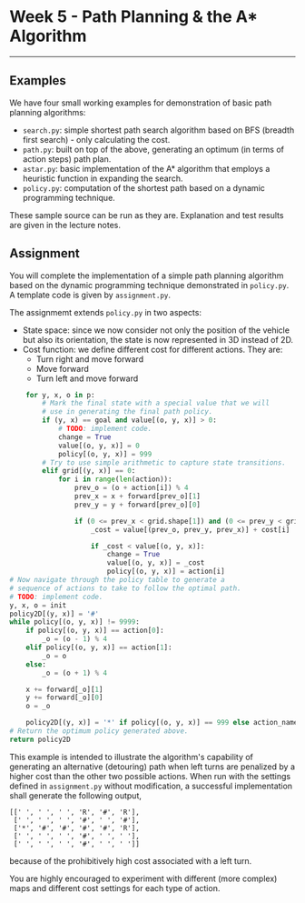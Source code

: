 # Week 5 - Path Planning & the A* Algorithm

---

## Examples

We have four small working examples for demonstration of basic path planning algorithms:

* `search.py`: simple shortest path search algorithm based on BFS (breadth first search) - only calculating the cost.
* `path.py`: built on top of the above, generating an optimum (in terms of action steps) path plan.
* `astar.py`: basic implementation of the A* algorithm that employs a heuristic function in expanding the search.
* `policy.py`: computation of the shortest path based on a dynamic programming technique.

These sample source can be run as they are. Explanation and test results are given in the lecture notes.

## Assignment

You will complete the implementation of a simple path planning algorithm based on the dynamic programming technique demonstrated in `policy.py`. A template code is given by `assignment.py`.

The assignmemt extends `policy.py` in two aspects:

* State space: since we now consider not only the position of the vehicle but also its orientation, the state is now represented in 3D instead of 2D.
* Cost function: we define different cost for different actions. They are:
	- Turn right and move forward
	- Move forward
	- Turn left and move forward
~~~python
	for y, x, o in p:
		# Mark the final state with a special value that we will
		# use in generating the final path policy.
		if (y, x) == goal and value[(o, y, x)] > 0:
			# TODO: implement code.
			change = True
			value[(o, y, x)] = 0
			policy[(o, y, x)] = 999
		# Try to use simple arithmetic to capture state transitions.
		elif grid[(y, x)] == 0:
			for i in range(len(action)):
				prev_o = (o + action[i]) % 4
				prev_x = x + forward[prev_o][1]
				prev_y = y + forward[prev_o][0]

				if (0 <= prev_x < grid.shape[1]) and (0 <= prev_y < grid.shape[0]) and grid[(prev_y, prev_x)] == 0:
					_cost = value[(prev_o, prev_y, prev_x)] + cost[i]

					if _cost < value[(o, y, x)]:
						change = True
						value[(o, y, x)] = _cost
						policy[(o, y, x)] = action[i]
# Now navigate through the policy table to generate a
# sequence of actions to take to follow the optimal path.
# TODO: implement code.
y, x, o = init
policy2D[(y, x)] = '#'
while policy[(o, y, x)] != 9999:
	if policy[(o, y, x)] == action[0]:
		_o = (o - 1) % 4
	elif policy[(o, y, x)] == action[1]:
		_o = o
	else:
		_o = (o + 1) % 4

	x += forward[_o][1]
	y += forward[_o][0]
	o = _o

	policy2D[(y, x)] = '*' if policy[(o, y, x)] == 999 else action_name[policy[(o, y, x)] + 1]
# Return the optimum policy generated above.
return policy2D
~~~
This example is intended to illustrate the algorithm's capability of generating an alternative (detouring) path when left turns are penalized by a higher cost than the other two possible actions. When run with the settings defined in `assignment.py` without modification, a successful implementation shall generate the following output,

```
[[' ', ' ', ' ', 'R', '#', 'R'],
 [' ', ' ', ' ', '#', ' ', '#'],
 ['*', '#', '#', '#', '#', 'R'],
 [' ', ' ', ' ', '#', ' ', ' '],
 [' ', ' ', ' ', '#', ' ', ' ']]
```

because of the prohibitively high cost associated with a left turn.

You are highly encouraged to experiment with different (more complex) maps and different cost settings for each type of action.
